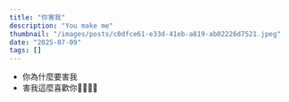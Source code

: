 ```yaml
---
title: "你害我"
description: "You make me"
thumbnail: "/images/posts/c0dfce61-e33d-41eb-a819-ab02226d7521.jpeg"
date: "2025-07-09"
tags: []
---
```

- 你為什麼要害我
- 害我這麼喜歡你🤬🤬😭😭
